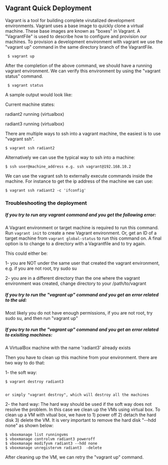 ## Vagrant Quick Deployment

Vagrant is a tool for building complete virutalized development environments. 
Vagrant uses a base image to quickly clone a virtual machine. These base images are known as "boxes" in Vagrant. 
A "VagrantFile" is used to describe how to configure and provision our machines.
To provision a development environment with vagrant we use the "vagrant up" command in the same directory branch of the VagrantFile.


     $ vagrant up


After the completion of the above command, we should have a running vagrant environment. We can verify this environment by using the "vagrant status" command.


     $ vagrant status


A sample output would look like:

   Current machine states:

   radiant2                  running (virtualbox)
   
   radiant3                  running (virtualbox)

There are multiple ways to ssh into a vagrant machine, the easiest is to use "vagrant ssh".


    $ vagrant ssh radiant2


Alternatively we can use the typical way to ssh into a machine:


    $ ssh user@machine_address e.g. ssh vagrant@192.168.10.2


We can use the vagrant ssh to externally execute commands inside the machine. For instance to get the ip address of the machine we can use:


    $ vagrant ssh radiant2 -c 'ifconfig'


### Troubleshooting the deployment

##### If you try to run any vagrant command and you get the following error:

A Vagrant environment or target machine is required to run this
command. Run `vagrant init` to create a new Vagrant environment. Or,
get an ID of a target machine from `vagrant global-status` to run
this command on. A final option is to change to a directory with a
Vagrantfile and to try again.

This could either be:

1-  you are NOT under the same user that created the vagrant environment, e.g. if you are not root, try sudo su

2-  you are in a different directory than the one where the vagrant environment was created, change directory to your /path/to/vagrant

##### If you try to run the "vagrant up" command and you get an error related to the uid:

Most likely you do not have enough permissions, if you are not root, try sudo su, and then run "vagrant up"

##### If you try to run the "vagrant up" command and you get an error related to exisiting machines:

A VirtualBox machine with the name 'radiant3' already exists

Then you have to clean up this machine from your environment. there are two way to do that:

1- the soft way:


    $ vagrant destroy radiant3
    
    
    or simply "vagrant destroy", which will destroy all the machines
    
    
2- the hard  way:
    The hard way should be used if the soft way does not resolve the problem. In this case we clean up the VMs using virtual box.
    To clean up a VM with vitual box, we have to 1) power off 2) detach the hard disk 3) delete the VM. It is very important to remove the hard disk "--hdd none" as shown below:
    
    
    
    $ vboxmanage list runningvms
    $ vboxmanage controlvm radiant3 poweroff
    $ vboxmanage modifyvm radiant3 --hdd none
    $ vboxmanage unregistervm radiant3  -delete



After cleaning up the VM, we can retry the "vagrant up" command.
